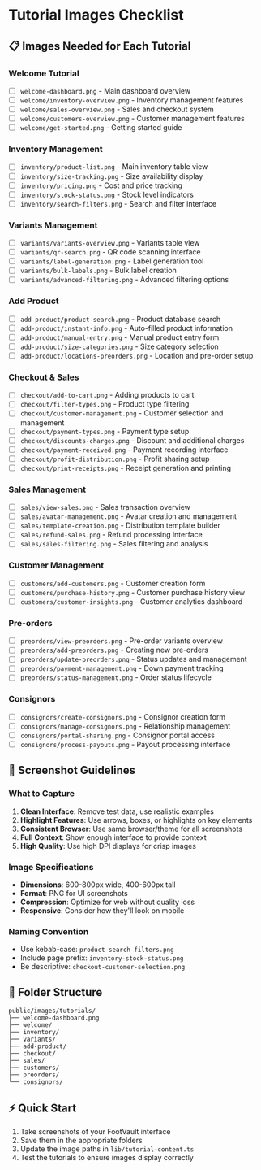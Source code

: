 # Tutorial Images Checklist

## 📋 **Images Needed for Each Tutorial**

### **Welcome Tutorial**
- [ ] `welcome-dashboard.png` - Main dashboard overview
- [ ] `welcome/inventory-overview.png` - Inventory management features
- [ ] `welcome/sales-overview.png` - Sales and checkout system
- [ ] `welcome/customers-overview.png` - Customer management features
- [ ] `welcome/get-started.png` - Getting started guide

### **Inventory Management**
- [ ] `inventory/product-list.png` - Main inventory table view
- [ ] `inventory/size-tracking.png` - Size availability display  
- [ ] `inventory/pricing.png` - Cost and price tracking
- [ ] `inventory/stock-status.png` - Stock level indicators
- [ ] `inventory/search-filters.png` - Search and filter interface

### **Variants Management**
- [ ] `variants/variants-overview.png` - Variants table view
- [ ] `variants/qr-search.png` - QR code scanning interface
- [ ] `variants/label-generation.png` - Label generation tool
- [ ] `variants/bulk-labels.png` - Bulk label creation
- [ ] `variants/advanced-filtering.png` - Advanced filtering options

### **Add Product**
- [ ] `add-product/product-search.png` - Product database search
- [ ] `add-product/instant-info.png` - Auto-filled product information
- [ ] `add-product/manual-entry.png` - Manual product entry form
- [ ] `add-product/size-categories.png` - Size category selection
- [ ] `add-product/locations-preorders.png` - Location and pre-order setup

### **Checkout & Sales**
- [ ] `checkout/add-to-cart.png` - Adding products to cart
- [ ] `checkout/filter-types.png` - Product type filtering
- [ ] `checkout/customer-management.png` - Customer selection and management
- [ ] `checkout/payment-types.png` - Payment type setup
- [ ] `checkout/discounts-charges.png` - Discount and additional charges
- [ ] `checkout/payment-received.png` - Payment recording interface
- [ ] `checkout/profit-distribution.png` - Profit sharing setup
- [ ] `checkout/print-receipts.png` - Receipt generation and printing

### **Sales Management**
- [ ] `sales/view-sales.png` - Sales transaction overview
- [ ] `sales/avatar-management.png` - Avatar creation and management
- [ ] `sales/template-creation.png` - Distribution template builder
- [ ] `sales/refund-sales.png` - Refund processing interface
- [ ] `sales/sales-filtering.png` - Sales filtering and analysis

### **Customer Management**
- [ ] `customers/add-customers.png` - Customer creation form
- [ ] `customers/purchase-history.png` - Customer purchase history view
- [ ] `customers/customer-insights.png` - Customer analytics dashboard

### **Pre-orders**
- [ ] `preorders/view-preorders.png` - Pre-order variants overview
- [ ] `preorders/add-preorders.png` - Creating new pre-orders
- [ ] `preorders/update-preorders.png` - Status updates and management
- [ ] `preorders/payment-management.png` - Down payment tracking
- [ ] `preorders/status-management.png` - Order status lifecycle

### **Consignors**
- [ ] `consignors/create-consignors.png` - Consignor creation form
- [ ] `consignors/manage-consignors.png` - Relationship management
- [ ] `consignors/portal-sharing.png` - Consignor portal access
- [ ] `consignors/process-payouts.png` - Payout processing interface

## 🎯 **Screenshot Guidelines**

### **What to Capture**
1. **Clean Interface**: Remove test data, use realistic examples
2. **Highlight Features**: Use arrows, boxes, or highlights on key elements
3. **Consistent Browser**: Use same browser/theme for all screenshots
4. **Full Context**: Show enough interface to provide context
5. **High Quality**: Use high DPI displays for crisp images

### **Image Specifications**
- **Dimensions**: 600-800px wide, 400-600px tall
- **Format**: PNG for UI screenshots
- **Compression**: Optimize for web without quality loss
- **Responsive**: Consider how they'll look on mobile

### **Naming Convention**
- Use kebab-case: `product-search-filters.png`
- Include page prefix: `inventory-stock-status.png`  
- Be descriptive: `checkout-customer-selection.png`

## 📁 **Folder Structure**
```
public/images/tutorials/
├── welcome-dashboard.png
├── welcome/
├── inventory/
├── variants/
├── add-product/
├── checkout/
├── sales/
├── customers/
├── preorders/
└── consignors/
```

## ⚡ **Quick Start**
1. Take screenshots of your FootVault interface
2. Save them in the appropriate folders
3. Update the image paths in `lib/tutorial-content.ts`
4. Test the tutorials to ensure images display correctly